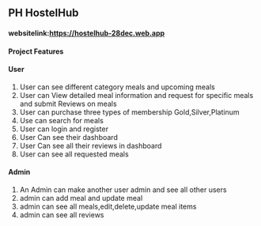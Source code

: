 ## PH HostelHub
#### websitelink:https://hostelhub-28dec.web.app

#### Project Features
#### User 
1. User can see different category meals and upcoming meals
2. User can View detailed meal information and request for specific meals and submit Reviews on meals
3. User can purchase three types of membership Gold,Silver,Platinum
4. Use can search for meals
5. User can login and register
6. User Can see their dashboard
7. User Can see all their reviews in dashboard
8. User can see all requested meals

#### Admin
1. An Admin can make another user admin and see all other users
2. admin can add meal and update meal
3. admin can see all meals,edit,delete,update meal items
4. admin can see all reviews 
